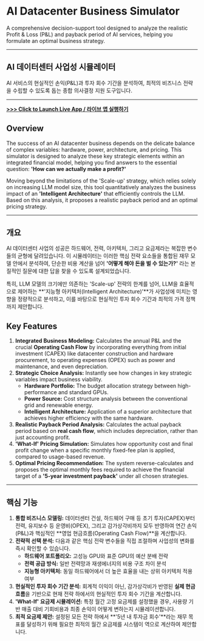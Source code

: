 # AI Datacenter Business Simulator

A comprehensive decision-support tool designed to analyze the realistic Profit & Loss (P&L) and payback period of AI services, helping you formulate an optimal business strategy.

---

## AI 데이터센터 사업성 시뮬레이터

AI 서비스의 현실적인 손익(P&L)과 투자 회수 기간을 분석하여, 최적의 비즈니스 전략을 수립할 수 있도록 돕는 종합 의사결정 지원 도구입니다.

---

[**>>> Click to Launch Live App / 라이브 앱 실행하기**](https://h2-energy-for-ai-dc-mix-simulator-lokmn9dwmkrbtmp7ovd3pn.streamlit.app/)


## Overview

The success of an AI datacenter business depends on the delicate balance of complex variables: hardware, power, architecture, and pricing. This simulator is designed to analyze these key strategic elements within an integrated financial model, helping you find answers to the essential question: **'How can we actually make a profit?'**

Moving beyond the limitations of the 'Scale-up' strategy, which relies solely on increasing LLM model size, this tool quantitatively analyzes the business impact of an **'Intelligent Architecture'** that efficiently controls the LLM. Based on this analysis, it proposes a realistic payback period and an optimal pricing strategy.

---

## 개요

AI 데이터센터 사업의 성공은 하드웨어, 전력, 아키텍처, 그리고 요금제라는 복잡한 변수들의 균형에 달려있습니다. 이 시뮬레이터는 이러한 핵심 전략 요소들을 통합된 재무 모델 안에서 분석하여, 단순한 비용 계산을 넘어 **'어떻게 해야 돈을 벌 수 있는가?'** 라는 본질적인 질문에 대한 답을 찾을 수 있도록 설계되었습니다.

특히, LLM 모델의 크기에만 의존하는 'Scale-up' 전략의 한계를 넘어, LLM을 효율적으로 제어하는 **'지능형 아키텍처(Intelligent Architecture)'**가 사업성에 미치는 영향을 정량적으로 분석하고, 이를 바탕으로 현실적인 투자 회수 기간과 최적의 가격 정책까지 제안합니다.

## Key Features

1.  **Integrated Business Modeling:** Calculates the annual P&L and the crucial **Operating Cash Flow** by incorporating everything from initial investment (CAPEX) like datacenter construction and hardware procurement, to operating expenses (OPEX) such as power and maintenance, and even depreciation.
2.  **Strategic Choice Analysis:** Instantly see how changes in key strategic variables impact business viability.
    * **Hardware Portfolio:** The budget allocation strategy between high-performance and standard GPUs.
    * **Power Source:** Cost structure analysis between the conventional grid and renewable energy.
    * **Intelligent Architecture:** Application of a superior architecture that achieves higher efficiency with the same hardware.
3.  **Realistic Payback Period Analysis:** Calculates the actual payback period based on **real cash flow**, which includes depreciation, rather than just accounting profit.
4.  **'What-If' Pricing Simulation:** Simulates how opportunity cost and final profit change when a specific monthly fixed-fee plan is applied, compared to usage-based revenue.
5.  **Optimal Pricing Recommendation:** The system reverse-calculates and proposes the optimal monthly fees required to achieve the financial target of a **'5-year investment payback'** under all chosen strategies.

---

## 핵심 기능

1.  **통합 비즈니스 모델링:** 데이터센터 건설, 하드웨어 구매 등 초기 투자(CAPEX)부터 전력, 유지보수 등 운영비(OPEX), 그리고 감가상각비까지 모두 반영하여 연간 손익(P&L)과 핵심적인 **영업 현금흐름(Operating Cash Flow)**을 계산합니다.
2.  **전략적 선택 분석:** 다음과 같은 핵심 전략 변수들을 직접 조절하며 사업성의 변화를 즉시 확인할 수 있습니다.
    * **하드웨어 포트폴리오:** 고성능 GPU와 표준 GPU의 예산 분배 전략
    * **전력 공급 방식:** 일반 전력망과 재생에너지의 비용 구조 차이 분석
    * **지능형 아키텍처:** 동일 하드웨어에서 더 높은 효율을 내는 상위 아키텍처 적용 여부
3.  **현실적인 투자 회수 기간 분석:** 회계적 이익이 아닌, 감가상각비가 반영된 **실제 현금흐름**을 기반으로 현재 전략 하에서의 현실적인 투자 회수 기간을 계산합니다.
4.  **'What-If' 요금제 시뮬레이션:** 특정 월간 고정 요금제를 설정했을 경우, 사용량 기반 매출 대비 기회비용과 최종 손익이 어떻게 변하는지 시뮬레이션합니다.
5.  **최적 요금제 제안:** 설정된 모든 전략 하에서 **'5년 내 투자금 회수'**라는 재무 목표를 달성하기 위해 필요한 최적의 월간 요금제를 시스템이 역으로 계산하여 제안합니다.
